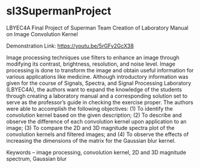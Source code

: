 # sl3SupermanProject
LBYEC4A Final Project of Superman Team
Creation of Laboratory Manual on Image Convolution Kernel

Demonstration Link: https://youtu.be/5rGFv2GcX38

Image processing techniques use filters to enhance an image through modifying its contrast, brightness, resolution, and noise level. Image processing is done to transform the image and obtain useful information for various applications like medicine. Although introductory information was given for the course of Signals, Spectra, and Signal Processing Laboratory (LBYEC4A), the authors want to expand the knowledge of the students through creating a laboratory manual and a corresponding solution set to serve as the professor’s guide in checking the exercise proper. The authors were able to accomplish the following objectives: (1) To identify the convolution kernel based on the given description; (2) To describe and observe the difference of each convolution kernel upon application to an image; (3) To compare the 2D and 3D magnitude spectra plot of the convolution kernels and filtered images; and (4) To observe the effects of increasing the dimensions of the matrix for the Gaussian blur kernel. 

Keywords – image processing, convolution kernel, 2D and 3D magnitude spectrum, Gaussian blur 

